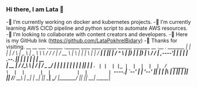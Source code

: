 ### Hi there, I am Lata 👋  
-🔭 I’m currently working on docker and kubernetes projects.
-🌱 I’m currently learning AWS CICD pipeline and python script to automate AWS resources. 
-👯 I’m looking to collaborate with content creators and developers.
-🔗 Here is my GitHub link 
(https://github.com/LataPokhrelBidary)
-🙏 Thanks for visiting. 
 __    __       ___      .______   .______   ____    ____      ______   ______    _______   __  .__   __.   _______ 
|  |  |  |     /   \     |   _  \  |   _  \  \   \  /   /     /      | /  __  \  |       \ |  | |  \ |  |  /  _____|
|  |__|  |    /  ^  \    |  |_)  | |  |_)  |  \   \/   /     |  ,----'|  |  |  | |  .--.  ||  | |   \|  | |  |  __  
|   __   |   /  /_\  \   |   ___/  |   ___/    \_    _/      |  |     |  |  |  | |  |  |  ||  | |  . `  | |  | |_ | 
|  |  |  |  /  _____  \  |  |      |  |          |  |        |  `----.|  `--'  | |  '--'  ||  | |  |\   | |  |__| | 
|__|  |__| /__/     \__\ | _|      | _|          |__|         \______| \______/  |_______/ |__| |__| \__|  \______| 

<!--
**LataPokhrelBidary/LataPokhrelBidary** is a ✨ _special_ ✨ repository because its `README.md` (this file) appears on your GitHub profile.

Here are some ideas to get you started:

- 🔭 I’m currently working on ...
- 🌱 I’m currently learning ...
- 👯 I’m looking to collaborate on ...
- 🤔 I’m looking for help with ...
- 💬 Ask me about ...
- 📫 How to reach me: ...
- 😄 Pronouns: ...
- ⚡ Fun fact: ...
-->
